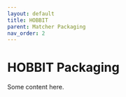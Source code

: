 ```yaml
---
layout: default
title: HOBBIT
parent: Matcher Packaging
nav_order: 2
---
```


# HOBBIT Packaging
Some content here.